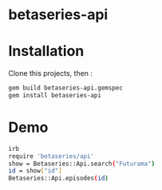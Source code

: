 # betaseries-api

# Installation

Clone this projects, then :

```sh
gem build betaseries-api.gemspec
gem install betaseries-api
```

# Demo

```sh
irb
require 'betaseries/api'
show = Betaseries::Api.search("Futurama")
id = show["id"]
Betaseries::Api.episodes(id)
```
